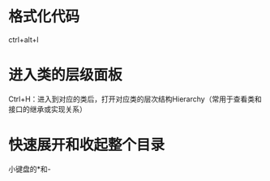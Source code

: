 # 格式化代码

ctrl+alt+l

# 进入类的层级面板

Ctrl+H：进入到对应的类后，打开对应类的层次结构Hierarchy（常用于查看类和接口的继承或实现关系）

# 快速展开和收起整个目录

小键盘的*和-
